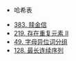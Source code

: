 
* 哈希表
- [383. 赎金信](./leetcode/ransom-note.js)
- [219. 存在重复元素 II](./leetcode/contains-duplicate-ii.js)
- [49. 字母异位词分组](./leetcode/group-anagrams.js)
- [128. 最长连续序列](./longest-consecutive-sequence.js)